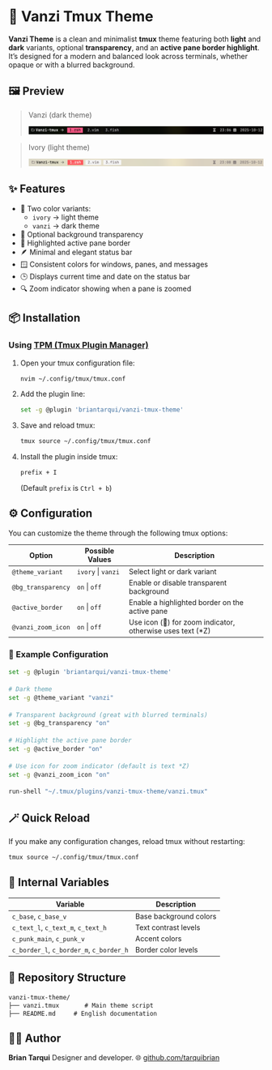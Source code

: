 # 🌈 Vanzi Tmux Theme

**Vanzi Theme** is a clean and minimalist **tmux** theme featuring both **light** and **dark** variants, optional **transparency**, and an **active pane border highlight**.
It’s designed for a modern and balanced look across terminals, whether opaque or with a blurred background.

## 🖼️ Preview

> Vanzi (dark theme)
>
> ![Vanzi Tmux Theme Preview](./assets/vanzi-dark.png)

> Ivory (light theme)
>
> ![Vanzi Tmux Theme Preview](./assets/ivory-light.png)


## ✨ Features

- 🎨 Two color variants:
  - `ivory` → light theme
  - `vanzi` → dark theme
- 🧊 Optional background transparency
- 🔲 Highlighted active pane border
- 🪶 Minimal and elegant status bar
- 🪟 Consistent colors for windows, panes, and messages
- 🕒 Displays current time and date on the status bar
- 🔍 Zoom indicator showing when a pane is zoomed


## 📦 Installation

### Using [TPM (Tmux Plugin Manager)](https://github.com/tmux-plugins/tpm)

1. Open your tmux configuration file:
   ```bash
   nvim ~/.config/tmux/tmux.conf
   ```

2. Add the plugin line:
   ```bash
   set -g @plugin 'briantarqui/vanzi-tmux-theme'
   ```

3. Save and reload tmux:
   ```bash
   tmux source ~/.config/tmux/tmux.conf
   ```

4. Install the plugin inside tmux:
   ```bash
   prefix + I
   ```
   (Default `prefix` is `Ctrl + b`)


## ⚙️ Configuration

You can customize the theme through the following tmux options:

| Option | Possible Values | Description |
|--------|------------------|-------------|
| `@theme_variant` | `ivory` \| `vanzi` | Select light or dark variant |
| `@bg_transparency` | `on` \| `off` | Enable or disable transparent background |
| `@active_border` | `on` \| `off` | Enable a highlighted border on the active pane |
| `@vanzi_zoom_icon` | `on` \| `off` | Use icon (󰍉) for zoom indicator, otherwise uses text (*Z) |



### 🧩 Example Configuration

```bash
set -g @plugin 'briantarqui/vanzi-tmux-theme'

# Dark theme
set -g @theme_variant "vanzi"

# Transparent background (great with blurred terminals)
set -g @bg_transparency "on"

# Highlight the active pane border
set -g @active_border "on"

# Use icon for zoom indicator (default is text *Z)
set -g @vanzi_zoom_icon "on"

run-shell "~/.tmux/plugins/vanzi-tmux-theme/vanzi.tmux"
```


## 🪄 Quick Reload

If you make any configuration changes, reload tmux without restarting:

```bash
tmux source ~/.config/tmux/tmux.conf
```


## 🧠 Internal Variables

| Variable | Description |
|-----------|-------------|
| `c_base`, `c_base_v` | Base background colors |
| `c_text_l`, `c_text_m`, `c_text_h` | Text contrast levels |
| `c_punk_main`, `c_punk_v` | Accent colors |
| `c_border_l`, `c_border_m`, `c_border_h` | Border color levels |



## 🧩 Repository Structure

```
vanzi-tmux-theme/
├── vanzi.tmux       # Main theme script
├── README.md     # English documentation
```


## 🧑‍💻 Author

**Brian Tarqui**
Designer and developer.
🌐 [github.com/tarquibrian](https://github.com/tarquibrian)

